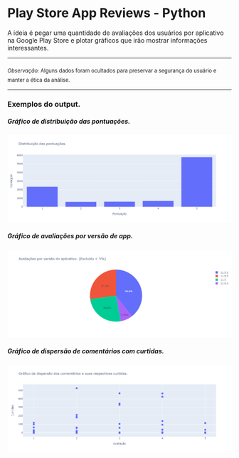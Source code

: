 # Play Store App Reviews - Python

A ideia é pegar uma quantidade de avaliações dos usuários por aplicativo na Google Play Store e plotar gráficos que irão mostrar informações interessantes.

___
<sub>*Observação:* Alguns dados foram ocultados para preservar a segurança do usuário e manter a ética da análise.</sub>
___

### Exemplos do output.

##### Gráfico de distribuição das pontuações.

![Graph 1](images/graph1.png)

##### Gráfico de avaliações por versão de app.
![Graph 2](images/graph2.png)

##### Gráfico de dispersão de comentários com curtidas.
![Graph 3](images/graph3.png)
